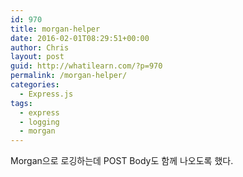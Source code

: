 ```yaml
---
id: 970
title: morgan-helper
date: 2016-02-01T08:29:51+00:00
author: Chris
layout: post
guid: http://whatilearn.com/?p=970
permalink: /morgan-helper/
categories:
  - Express.js
tags:
  - express
  - logging
  - morgan
---
```

Morgan으로 로깅하는데 POST Body도 함께 나오도록 했다.

<script src="https://gist.github.com/jeonghwan-kim/065dabf47987e729735a.js"></script>